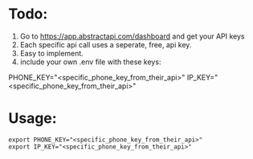 # Todo:
1. Go to https://app.abstractapi.com/dashboard and get your API keys
2. Each specific api call uses a seperate, free, api key.
3. Easy to implement.
4. include your own .env file with these keys:

PHONE_KEY="<specific_phone_key_from_their_api>"
IP_KEY="<specific_phone_key_from_their_api>"

# Usage:
```
export PHONE_KEY="<specific_phone_key_from_their_api>"
export IP_KEY="<specific_phone_key_from_their_api>"
```
